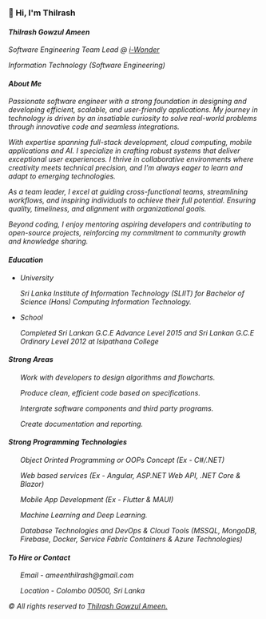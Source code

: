<!-- ![cover_image](https://user-images.githubusercontent.com/36620465/142175542-a9142e30-edcd-42d9-a223-63f37307d880.jpg) -->

<h3>👋 Hi, I'm Thilrash</h3>

<h4><em>Thilrash Gowzul Ameen</em></h4>
<p><em>Software Engineering Team Lead @ <a href="https://www.i-wonder.lk/">i-Wonder</a></em></p>
<em>Information Technology (Software Engineering)</em>

<h4><em>About Me</em></h4>

<p><em>Passionate software engineer with a strong foundation in designing and developing efficient, scalable, and user-friendly applications. My journey in technology is driven by an insatiable curiosity to solve real-world problems through innovative code and seamless integrations.

With expertise spanning full-stack development, cloud computing, mobile applications and AI. I specialize in crafting robust systems that deliver exceptional user experiences. I thrive in collaborative environments where creativity meets technical precision, and I’m always eager to learn and adapt to emerging technologies.

As a team leader, I excel at guiding cross-functional teams, streamlining workflows, and inspiring individuals to achieve their full potential. Ensuring quality, timeliness, and alignment with organizational goals.

Beyond coding, I enjoy mentoring aspiring developers and contributing to open-source projects, reinforcing my commitment to community growth and knowledge sharing.</em></p>

<h4><em>Education</em></h4>

<ul>

<li><p><em>University</em></p></li>
<p><em>Sri Lanka Institute of Information Technology (SLIIT) for Bachelor of Science (Hons) Computing Information Technology.</em></p>

<li><p><em>School</em><p></li>
<p><em>Completed Sri Lankan G.C.E Advance Level 2015 and Sri Lankan G.C.E Ordinary Level 2012 at Isipathana College</em></p>

</ul>

<h4><em>Strong Areas</em></h4>

<ul>
<p><em>Work with developers to design algorithms and flowcharts.</em></p>
<p><em>Produce clean, efficient code based on specifications.</em></p>
<p><em>Intergrate software components and third party programs.</em></p>
<p><em>Create documentation and reporting.</em></p>
</ul>

<h4><em>Strong Programming Technologies</em></h4>

<ul>
<p><em>Object Orinted Programming or OOPs Concept (Ex - C#/.NET)</em></p>
<p><em>Web based services (Ex - Angular, ASP.NET Web API, .NET Core & Blazor)</em></p>
<p><em>Mobile App Development (Ex - Flutter & MAUI)</em></p>
<p><em>Machine Learning and Deep Learning.</em></p>
<p><em>Database Technologies and DevOps & Cloud Tools (MSSQL, MongoDB, Firebase, Docker, Service Fabric Containers & Azure Technologies)</em></p>
</ul>

<h4><em>To Hire or Contact</em></h4>
<ul>
<p><em>Email - ameenthilrash@gmail.com</em></p>
<p><em>Location - Colombo 00500, Sri Lanka</em></p>
</ul>

<p><em>&copy All rights reserved to <a href="https://github.com/Thilrash">Thilrash Gowzul Ameen.</a></em></p>





